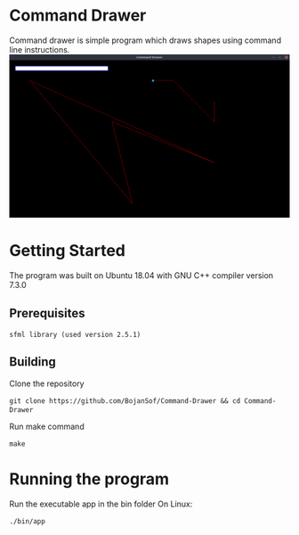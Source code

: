 # Command Drawer
Command drawer is simple program which draws shapes using command line instructions.
![Command Drawer](https://github.com/BojanSof/Command-Drawer/blob/master/images/CommandDrawer.png)
# Getting Started
The program was built on Ubuntu 18.04 with GNU C++ compiler version 7.3.0
## Prerequisites
```
sfml library (used version 2.5.1)
```
## Building
Clone the repository
```
git clone https://github.com/BojanSof/Command-Drawer && cd Command-Drawer
```
Run make command
```
make
```
# Running the program
Run the executable app in the bin folder
On Linux:
```
./bin/app
```
